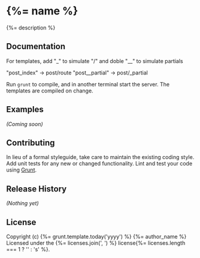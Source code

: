 # {%= name %}

{%= description %}

## Documentation

For templates, add "_" to simulate "/" and doble "__" to simulate partials

"post_index" -> post/route
"post__partial" -> post/_partial

Run `grunt` to compile, and in another terminal start the server. The templates
are compiled on change.

## Examples
_(Coming soon)_

## Contributing
In lieu of a formal styleguide, take care to maintain the existing coding style. Add unit tests for any new or changed functionality. Lint and test your code using [Grunt](http://gruntjs.com/).

## Release History
_(Nothing yet)_

## License
Copyright (c) {%= grunt.template.today('yyyy') %} {%= author_name %}
Licensed under the {%= licenses.join(', ') %} license{%= licenses.length === 1 ? '' : 's' %}.
